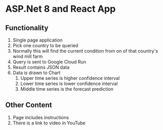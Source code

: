 # ASP.Net 8 and React App

## Functionality
1. Single page application
1. Pick one country to be queried
1. Normally this will find the current condition from on of that country's wind mill farm
1. Query is sent to Google Cloud Run
1. Result contains JSON data
1. Data is drawn to Chart
    1. Upper time series is higher confidence interval
    1. Lower time series is lower confidence interval
    1. Middle time series is the forecast prediction

## Other Content
1. Page includes instructions
1. There is a link to video in YouTube
